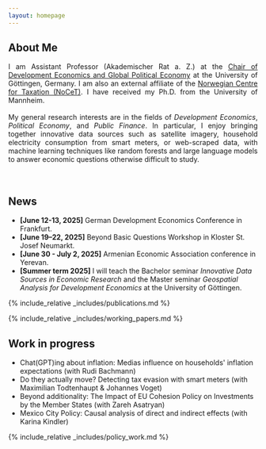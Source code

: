 ```yaml
---
layout: homepage
---
```


## About Me

<div style="text-align: justify">I am Assistant Professor (Akademischer Rat a. Z.) at the <a href="https://www.uni-goettingen.de/en/696774.html" target="_blank">Chair of Development Economics and Global Political Economy</a>
at the University of Göttingen, Germany. I am also an external affiliate of the <a href="https://www.nhh.no/en/research-centres/nocet/" target="_blank">Norwegian Centre for Taxation (NoCeT)</a>. 
I have received my Ph.D. from the University of Mannheim.
<br/><br/> 
My general research interests are in the fields of <em>Development Economics</em>, <em>Political Economy</em>, and <em>Public Finance</em>. 
In particular, I enjoy bringing together innovative data sources such as satellite imagery, household electricity consumption from smart meters, or 
web-scraped data, with machine learning techniques like random forests and large language models to answer economic questions otherwise difficult to study. </div>
<br/><br/>

## News

- **[June 12-13, 2025]** German Development Economics Conference in Frankfurt.
- **[June 19–22, 2025]** Beyond Basic Questions Workshop in Kloster St. Josef Neumarkt.
- **[June 30 - July 2, 2025]** Armenian Economic Association conference in Yerevan.
- **[Summer term 2025]** I will teach the Bachelor seminar <i> Innovative Data Sources in Economic Research </i> and the Master seminar <i> Geospatial Analysis for Development Economics </i> at the University of Göttingen. 


{% include_relative _includes/publications.md %}

{% include_relative _includes/working_papers.md %}

## Work in progress

- Chat(GPT)ing about inflation: Medias influence on households' inflation expectations (with Rudi Bachmann)
- Do they actually move? Detecting tax evasion with smart meters (with Maximilian Todtenhaupt & Johannes Voget)
- Beyond additionality: The Impact of EU Cohesion Policy on Investments by the Member States (with Zareh Asatryan)
- Mexico City Policy: Causal analysis of direct and indirect effects (with Karina Kindler)

{% include_relative _includes/policy_work.md %}